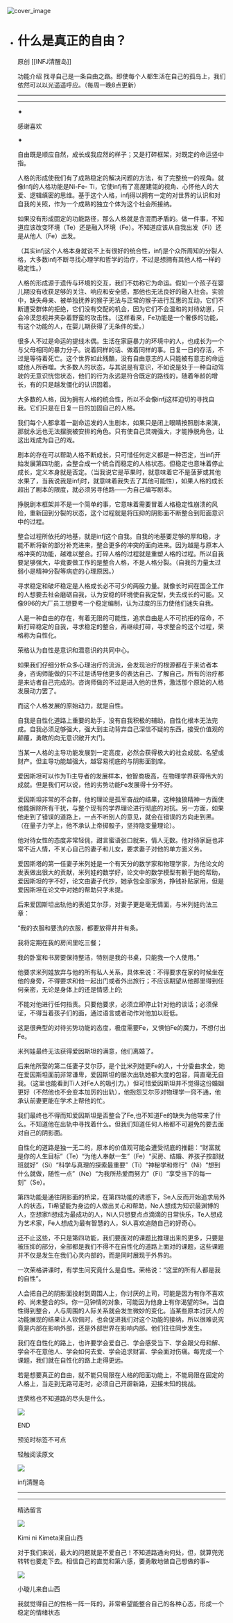 ![cover_image](http://mmbiz.qpic.cn/mmbiz_jpg/DZCdtia4bJxoqfN29QFsWDGNNF96gV3KA2V6XyMJGXhq0w8E6Nb5CqbHrqx9gyJWNn57OPc9LLsqhK1VVw2jDTQ/0?wx_fmt=jpeg)

- # 什么是真正的自由？
  
  原创 [[INFJ清醒岛]]
  
  功能介绍 找寻自己是一条自由之路。即使每个人都生活在自己的孤岛上，我们依然可以以光遥遥呼应。（每周一晚8点更新）
  
  ---
  
  ---
  
  ✦
  
  感谢喜欢
  
  ✦
  
  自由既是顺应自然，成长成我应然的样子；又是打碎框架，对既定的命运竖中指。
  
  人格的形成使我们有了成熟稳定的解决问题的方法，有了完整统一的视角。就像Infj的人格功能是Ni-Fe-
  Ti，它使infj有了高屋建瓴的视角、心怀他人的大爱、逻辑缜密的思维。基于这个人格，infj得以拥有一定的对世界的认识和对自我的关照，作为一个成熟的独立个体为这个社会所接纳。
  
  如果没有形成固定的功能路径，那么人格就是含混而矛盾的。做一件事，不知道应该改变环境（Te）还是融入环境（Fe）。不知道应该从自我出发（Fi）还是从他人（Fe）出发。
  
  （其实infj这个人格本身就说不上有很好的统合性，infj是个众所周知的分裂人格，大多数infj不断寻找心理学和哲学的治疗，不过是想拥有其他人格一样的稳定性。）
  
  人格的形成源于遗传与环境的交互，我们不妨称它为命运。假如一个孩子在婴儿期没有收获足够的关注、响应和安全感，那他也无法良好的融入社会。实验中，缺失母亲、被单独抚养的猴子无法与正常的猴子进行互惠的互动，它们不断遭受群体的拒绝，它们没有交配的机会，因为它们不会温和的对待幼崽，只会冷漠忽视并夹杂着野蛮的攻击性。（这样看来，Fe功能是一个奢侈的功能，有这个功能的人，在婴儿期获得了无条件的爱。）
  
  很多人不过是命运的提线木偶。生活在家庭暴力的环境中的人，也成长为一个与父母相同的暴力分子。说着同样的话、做着同样的事。日复一日的存活，不过是等待着死亡。这个世界如此残酷，没有自由意志的人只能被有意志的命运或他人所吞噬。大多数人的状态，与其说是有意识，不如说是处于一种自动驾驶的无意识恍惚状态，他们的行为永远是符合既定的路线的，随着年龄的增长，有的只是越发僵化的认识固着。
  
  大多数的人格，因为拥有人格的统合性，所以不会像infj这样迫切的寻找自我。它们只是在日复一日的加固自己的人格。
  
  我们每个人都拿着一副命运发的人生剧本，如果只是闭上眼睛按照剧本来演，那就永远也无法摆脱被安排的角色。只有使自己灵魂强大，才能挣脱角色，让这出戏成为自己的戏。
  
  剧本的存在可以帮助人格不断成长，只可惜任何定义都是一种否定，当infj开始发展第四功能，会整合成一个统合而稳定的人格状态。但稳定也意味着停止成长，定义本身就是否定。（当我说它是苹果时，就意味着它不是菠萝或其他水果了，当我说我是infj时，就意味着我失去了其他可能性），如果人格的成长超出了剧本的限度，就必须另寻他路——为自己编写剧本。
  
  挣脱剧本框架并不是一个简单的事，它意味着需要冒着人格稳定性崩溃的风险，重新回到分裂的状态，这个过程就是将压抑的阴影面不断整合到阳面意识中的过程。
  
  整合过程所依托的地基，就是infj这个自我。自我的地基要足够的厚和稳，才能不断将新的部分补充进来，整合更多的冲突的面向进来。因为越是与原本人格冲突的功能，越难以整合。打碎人格的过程就是重塑人格的过程。所以自我要足够强大，毕竟要做工作的是整合人格，不是人格分裂。（自我的力量太过弱小是精神分裂等病症的心理原因。）
  
  寻求稳定和破坏稳定是人格成长必不可少的两股力量。就像长时间在国企工作的人想要去社会磨砺自我，认为安稳的环境使自我定型，失去成长的可能。又像996的大厂员工想要考一个稳定编制，认为过度的压力使他们迷失自我。
  
  人是一种自由的存在，有着无限的可能性，追求自由是人不可抗拒的宿命，不断打碎稳定的自我，寻求稳定的整合，再继续打碎，寻求整合的这个过程，荣格称为自性化。
  
  荣格认为自性是意识和潜意识的共同中心。
  
  如果我们仔细分析众多心理治疗的流派，会发现治疗的根源都在于来访者本身，咨询师能做的只不过是诱导他更多的表达自己、了解自己，所有的治疗都是来访者自己完成的。咨询师做的不过是进入他的世界，激活那个原始的人格发展动力罢了。
  
  而这个人格发展的原始动力，就是自性。
  
  自我是自性化道路上重要的助手，没有自我积极的辅助，自性化根本无法完成。自我必须足够强大，强大到主动背弃自己深信不疑的东西，接受价值观的颠覆，勇敢的向无意识敞开大门。
  
  当某一人格的主导功能发展到一定高度，必然会获得极大的社会成就、名望或财产。但主导功能越强大，越容易彻底的与阴影面割席。
  
  爱因斯坦可以作为Ti主导者的发展样本，他智商极高，在物理学界获得伟大的成就。但是我们可以说，他的劣势功能Fe发展得十分不好。
  
  爱因斯坦非常的不合群，他的理论是孤军奋战的结果，这种独狼精神一方面使他能摒除所有干扰，与整个现有的学界理论进行彻底的对抗。另一方面，如果他走到了错误的道路上，一点不听别人的意见，就会在错误的方向走到黑。（在量子力学上，他不承认上帝掷骰子，坚持隐变量理论）。
  
  他对待女性的态度非常轻佻，甜言蜜语张口就来，情人无数。他对待家庭也非常不近人情，不关心自己的妻子和儿女，要求妻子对他的单方面义务。
  
  爱因斯塔的第一任妻子米列娃是一个有天分的数学家和物理学家，为他论文的发表做出很大的贡献，米列娃的数学好，论文中的数学模型有赖于她的帮助，爱因斯坦的字不好，论文由妻子代抄，她承包全部家务，挣钱补贴家用，但是爱因斯坦在论文中对她的帮助只字未提。
  
  后来爱因斯坦出轨他的表姐艾尔莎，对妻子更是毫无情面，与米列娃约法三章：
  
  “我的衣服和要洗的衣服，都要放得井井有条。
  
  我将定期在我的房间里吃三餐；
  
  我的卧室和书房要保持整洁，特别是我的书桌，只能我一个人使用。”
  
  他要求米列娃放弃与他的所有私人关系，具体来说：不得要求在家的时候坐在他的身旁，不得要求和他一起出门或者外出旅行；不应该期望从他那里得到任何亲密，无论是身体上的还是情感上的;
  
  不能对他进行任何指责。只要他要求，必须立即停止针对他的谈话；必须保证，不得当着孩子们的面，通过语言或者动作对他加以贬低。
  
  这是很典型的对待劣势功能的态度，极度需要Fe，又惧怕Fe的魔力，不想付出Fe。
  
  米列娃最终无法获得爱因斯坦的满意，他们离婚了。
  
  后来他所娶的第二任妻子艾尔莎，是个比米列娃更Fe的人，十分委曲求全，她在爱因斯坦面前非常谦卑，爱因斯坦的屡次出轨她都大度的包容，简直毫无自我。（这里也能看到Ti人对Fe人的吸引力。）但可惜爱因斯坦并不觉得这份婚姻更好（不然他也不会变本加厉的出轨），他抱怨艾尔莎对物理学一窍不通，他承认前妻更能在学术上帮他的忙。
  
  我们最终也不得而知爱因斯坦是否整合了Fe,也不知道Fe的缺失为他带来了什么。不知道他在出轨中寻找着什么。但我们知道任何人格都不可避免的要去面对自己的阴影面。
  
  自性化的道路是独一无二的，原本的价值观可能会遭受彻底的推翻：“财富就是你的人生目标”（Te）“为他人奉献一生”（Fe）“买房、结婚、养孩子按部就班就好”（Si）“科学与真理的探索最重要”（Ti）“神秘学和修行”（Ni）“想到什么就做，随性一点”（Ne）“为我所热爱而努力”（Fi）“享受当下的每一刻”（Se）。
  
  第四功能是通往阴影面的桥梁，在第四功能的诱惑下，Se人反而开始追求局外人的状态，Ti希望能为身边的人做出关心和帮助，Ne人想成为知识最渊博的人，空想家fi想成为最成功的人，Ni人只想要点点滴滴的日常快乐，Te人想成为艺术家，Fe人想成为最有智慧的人，Si人喜欢追随自己的好奇心。
  
  还不止这些，不只是第四功能，我们要面对的课题比推理出来的更多，只要是被压抑的部分，全部都是我们不得不在自性化的道路上面对的课题，这些课题并不仅是发生在我们心灵内部的，而是同时展现于外界的。
  
  一次荣格讲课时，有学生问究竟什么是自性。荣格说：“这里的所有人都是我的自性”。
  
  人会把自己的阴影面投射到周围人上，你讨厌的上司，可能是因为有你不喜欢的、尚未整合的Si。你一见钟情的对象，可能因为他身上有你渴望的Se。当自性得到整合，人与周围的人际关系就会发生微妙的变化。当某些原本讨厌人的功能展现的结果让人钦佩时，也会促进我们对这个功能的接纳，所以很难说究竟是内部在影响外部，还是外部世界在影响内部。他们往往同步发生。
  
  我们在自性化的路上，也许要学会爱自己、学会感受当下、学会跟父母和解、学会不在意他人、学会如何去爱、学会追求财富、学会面对伤痛。每完成一个课题，我们就在自性化的路上走得更远。
  
  若是想要真正的自由，就不能只局限在人格的阳面功能上，不能局限在固定的人格上，当走到无路可走时，必须自己开辟新路，迎接未知的挑战。
  
  连荣格也不知道路的尽头是什么。
  
  ![](https://mmbiz.qpic.cn/mmbiz_gif/7FiadXCUBpqt43ySAFleQonQAWQDMwvCPOiaiaFlUYSG8ibicVqc4d5rBa4niaAWr9DmauJ43FCich2gaNDU6PiaKZQf6w/640?wx_fmt=gif)
  
  END
  
  预览时标签不可点
  
    
  
  
  轻触阅读原文
  
  ![](http://mmbiz.qpic.cn/mmbiz_png/DZCdtia4bJxpcRrqEcIicNn7icChObS1Eqm6u2hlN1LGAHvlMHZg6O2a3A47KdeC6IqvVTuryNZQpDFQ1LX3JvT9w/0?wx_fmt=png)
  
  infj清醒岛
  
  ---
  
  ---
  
  精选留言
  
  ![](http://mmsns.qpic.cn/mmsns/iaxNB5XaibCeLTYWIUGCYm7cS1kFxTx4ibUSEBZJ6VnOdXPDItJ9PaGRg/0)
  
  Kimi ni Kimeta来自山西
  
  对于我们来说，最大的问题就是不爱自己！不知道路通向何处，但，就算兜兜转转也要走下去。相信自己的直觉和第六感，要勇敢地做自己想做的事~
  
  ![](http://mmsns.qpic.cn/mmsns/iaxNB5XaibCeLTYWIUGCYm7cS1kFxTx4ibUSEBZJ6VnOdXPDItJ9PaGRg/0)
  
  小璇儿来自山西
  
  我就觉得自己的性格一阵一阵的，非常希望能整合自己的各种心态，形成一个稳定的情绪状态